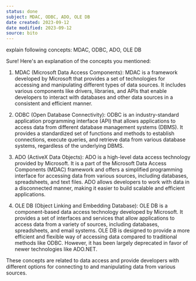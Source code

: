 ```yaml
---
status: done
subject: MDAC, ODBC, ADO, OLE DB
date created: 2023-09-12
date modified: 2023-09-12
source: bito
---
```

explain following concepts: MDAC, ODBC, ADO, OLE DB

Sure! Here's an explanation of the concepts you mentioned:

1. MDAC (Microsoft Data Access Components): MDAC is a framework developed by Microsoft that provides a set of technologies for accessing and manipulating different types of data sources. It includes various components like drivers, libraries, and APIs that enable developers to interact with databases and other data sources in a consistent and efficient manner.

2. ODBC (Open Database Connectivity): ODBC is an industry-standard application programming interface (API) that allows applications to access data from different database management systems (DBMS). It provides a standardized set of functions and methods to establish connections, execute queries, and retrieve data from various database systems, regardless of the underlying DBMS.

3. ADO (ActiveX Data Objects): ADO is a high-level data access technology provided by Microsoft. It is a part of the Microsoft Data Access Components (MDAC) framework and offers a simplified programming interface for accessing data from various sources, including databases, spreadsheets, and text files. ADO allows developers to work with data in a disconnected manner, making it easier to build scalable and efficient applications.

4. OLE DB (Object Linking and Embedding Database): OLE DB is a component-based data access technology developed by Microsoft. It provides a set of interfaces and services that allow applications to access data from a variety of sources, including databases, spreadsheets, and email systems. OLE DB is designed to provide a more efficient and flexible way of accessing data compared to traditional methods like ODBC. However, it has been largely deprecated in favor of newer technologies like ADO.NET.

These concepts are related to data access and provide developers with different options for connecting to and manipulating data from various sources.
